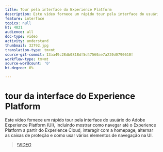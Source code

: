 ```yaml
---
title: Tour pela interface do Experience Platform
description: Este vídeo fornece um rápido tour pela interface do usuário Adobe Experience Platform para mostrar como navegar até o Experience Platform a partir do Experience Cloud, o painel da página inicial, os recursos de ativação da interface, o alternador da caixa de proteção e os elementos de navegação.
feature: interface
topics: null
kt: 4821
audience: all
doc-type: video
activity: understand
thumbnail: 32792.jpg
translation-type: tm+mt
source-git-commit: 13aa49c28db0818df5d47560ae7a220d0790610f
workflow-type: tm+mt
source-wordcount: '0'
ht-degree: 0%

---
```



# tour da interface do Experience Platform

Este vídeo fornece um rápido tour pela interface do usuário do Adobe Experience Platform (UI), incluindo mostrar como navegar até o Experience Platform a partir do Experience Cloud, interagir com a homepage, alternar as caixas de proteção e como usar vários elementos de navegação na UI.

>[!VIDEO](https://video.tv.adobe.com/v/32792?quality=12&learn=on)